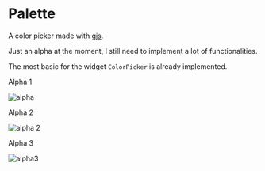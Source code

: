 # Palette

A color picker made with [gjs](https://gjs-docs.gnome.org/).


Just an alpha at the moment, I still need to implement a lot of functionalities.

The most basic for the widget `ColorPicker` is already implemented.

Alpha 1

![alpha](https://user-images.githubusercontent.com/1938043/68161409-21273a00-ff56-11e9-9fdf-47eb7069f1a5.png)

Alpha 2

![alpha 2](https://user-images.githubusercontent.com/1938043/68621730-c69b5a00-04d0-11ea-9df9-6c0f24c991eb.png)

Alpha 3

![alpha3](https://user-images.githubusercontent.com/1938043/69008302-33877780-0949-11ea-876b-9cff9ca5b1da.png)
